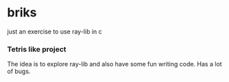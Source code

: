 # briks
just an exercise to use ray-lib in c

### Tetris like project
The idea is to explore ray-lib and also have some fun writing code. Has a lot of bugs.
